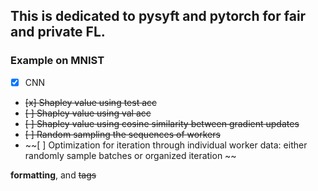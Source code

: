 ## This is dedicated to pysyft and pytorch for fair and private FL.

### Example on MNIST
- [x] CNN
- ~~[x] Shapley value using test acc~~
- ~~[ ] Shapley value using val acc~~
- ~~[ ] Shapley value using cosine similarity between gradient updates~~
- ~~[ ] Random sampling the sequences of workers~~
- ~~[ ] Optimization for iteration through individual worker data: either randomly sample batches or organized iteration ~~
<!-- - [x] @mentions, #refs, [links](), -->
**formatting**, and <del>tags</del>
<!-- supported -->
<!-- - [x] list syntax required (any -->
<!-- unordered or ordered list -->
<!-- supported) -->
